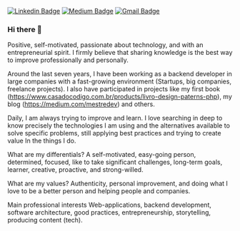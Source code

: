 [![Linkedin Badge](https://img.shields.io/badge/-gabrielanhaia-blue?style=flat-square&logo=Linkedin&logoColor=white&link=https://www.linkedin.com/in/gabrielanhaia/)](https://www.linkedin.com/in/gabrielanhaia/) 
[![Medium Badge](https://img.shields.io/badge/-mestredev-mestredev?style=flat-square&labelColor=000000&logo=Medium&link=https://medium.com/mestredev/)](https://medium.com/mestredev/)
[![Gmail Badge](https://img.shields.io/badge/-anhaia.gabriel@gmail.com-c14438?style=flat-square&logo=Gmail&logoColor=white&link=mailto:anhaia.gabriel@gmail.com)](mailto:anhaia.gabriel@gmail.com)

### Hi there 👋

Positive, self-motivated, passionate about technology, and with an entrepreneurial spirit. I firmly believe that sharing knowledge is the best way to improve professionally and personally.

Around the last seven years, I have been working as a backend developer in large companies with a fast-growing environment (Startups, big companies, freelance projects). I also have participated in projects like my first book (https://www.casadocodigo.com.br/products/livro-design-paterns-php), my blog (https://medium.com/mestredev) and others.

Daily, I am always trying to improve and learn. I love searching in deep to know precisely the technologies I am using and the alternatives available to solve specific problems, still applying best practices and trying to create value In the things I do.

What are my differentials?
A self-motivated, easy-going person, determined, focused, like to take significant challenges, long-term goals, learner, creative, proactive, and strong-willed.

What are my values?
Authenticity, personal improvement, and doing what I love to be a better person and helping people and companies.

Main professional interests
Web-applications, backend development, software architecture, good practices, entrepreneurship, storytelling, producing content (tech). 


